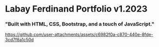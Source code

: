 # Labay Ferdinand Portfolio v1.2023

### "Built with HTML, CSS, Bootstrap, and a touch of JavaScript."

https://github.com/user-attachments/assets/c6982f0a-c870-440e-8fde-3cd7f8a1c50d
